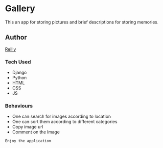 # Gallery
This an app for storing pictures and brief descriptions for storing memories.

## Author
[Reilly](https://github.com/Reilly-Oduory)

### Tech Used
- Django
- Python
- HTML
- CSS
- JS

### Behaviours
- One can search for images according to location
- One can sort them according to different categories
- Copy image url
- Comment on the Image

``` Enjoy the application ```

